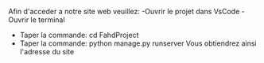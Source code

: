 Afin d'acceder a notre site web veuillez:
-Ouvrir le projet dans VsCode
-Ouvrir le terminal
- Taper la commande: cd FahdProject
- Taper la commande: python manage.py runserver
Vous obtiendrez ainsi l'adresse du site
